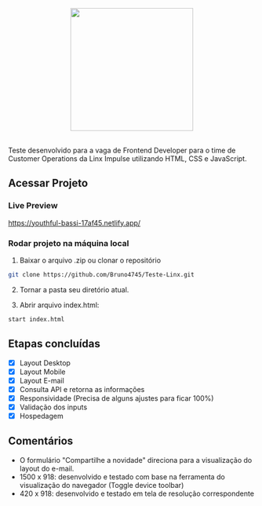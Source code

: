 <div align="center">
<img src="https://www.linx.com.br/app/themes/linx/crystals/dist/assets/static/logo.png" width="250" height="auto"/>
</div>

<br />

Teste desenvolvido para a vaga de Frontend Developer para o time de Customer Operations da Linx Impulse utilizando HTML, CSS e JavaScript. 

## Acessar Projeto

### Live Preview

https://youthful-bassi-17af45.netlify.app/


### Rodar projeto na máquina local

1. Baixar o arquivo .zip ou clonar o repositório

```sh
git clone https://github.com/Bruno4745/Teste-Linx.git
```

2. Tornar a pasta seu diretório atual.

3. Abrir arquivo index.html:

```sh
start index.html
```

## Etapas concluídas
- [x] Layout Desktop
- [x] Layout Mobile
- [x] Layout E-mail
- [x] Consulta API e retorna as informações
- [x] Responsividade (Precisa de alguns ajustes para ficar 100%)
- [x] Validação dos inputs
- [x] Hospedagem

## Comentários
- O formulário "Compartilhe a novidade" direciona para a visualização do layout do e-mail.
- 1500 x 918: desenvolvido e testado com base na ferramenta do visualização do navegador (Toggle device toolbar)
- 420 x 918: desenvolvido e testado em tela de resolução correspondente
